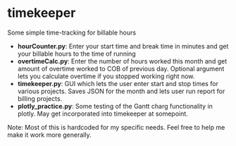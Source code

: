 # timekeeper
Some simple time-tracking for billable hours

- **hourCounter.py**: Enter your start time and break time in minutes and get your billable hours to the time of running
- **overtimeCalc.py**: Enter the number of hours worked this month and get amount of overtime worked to COB of previous day. Optional argument lets you calculate overtime if you stopped working right now.
- **timekeeper.py**: GUI which lets the user enter start and stop times for various projects. Saves JSON for the month and lets user run report for billing projects.
- **plotly_practice.py**: Some testing of the Gantt charg functionality in plotly. May get incorporated into timekeeper at somepoint.

Note: Most of this is hardcoded for my specific needs. Feel free to help me make it work more generally.
